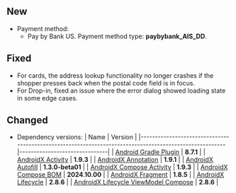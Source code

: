 [//]: # (This file will be used for the release notes on GitHub when publishing.)
[//]: # (Types of changes: `Breaking changes` `New` `Fixed` `Improved` `Changed` `Deprecated` `Removed`)
[//]: # (Example:)
[//]: # (## New)
[//]: # ( - New payment method)
[//]: # (## Changed)
[//]: # ( - DropIn service's package changed from `com.adyen.dropin` to `com.adyen.dropin.services`)
[//]: # (## Deprecated)
[//]: # ( - Configurations public constructor are deprecated, please use each Configuration's builder to make a Configuration object)

## New
- Payment method:
  - Pay by Bank US. Payment method type: **paybybank_AIS_DD**.

## Fixed
- For cards, the address lookup functionality no longer crashes if the shopper presses back when the postal code field is in focus.
- For Drop-in, fixed an issue where the error dialog showed loading state in some edge cases.

## Changed
- Dependency versions:
  | Name                                                                                                   | Version                       |
  |--------------------------------------------------------------------------------------------------------|-------------------------------|
  | [Android Gradle Plugin](https://developer.android.com/build/releases/gradle-plugin#android-gradle-plugin-8.7.1)                    | **8.7.1**                     |
  | [AndroidX Activity](https://developer.android.com/jetpack/androidx/releases/activity#1.9.3)            | **1.9.3**                     | 
  | [AndroidX Annotation](https://developer.android.com/jetpack/androidx/releases/annotation#1.9.1)        | **1.9.1**                     |
  | [AndroidX Autofill](https://developer.android.com/jetpack/androidx/releases/autofill#1.3.0-beta01)     | **1.3.0-beta01**              |
  | [AndroidX Compose Activity](https://developer.android.com/jetpack/androidx/releases/activity#1.9.3)    | **1.9.3**                     |
  | [AndroidX Compose BOM](https://developer.android.com/develop/ui/compose/bom/bom-mapping)               | **2024.10.00**                |
  | [AndroidX Fragment](https://developer.android.com/jetpack/androidx/releases/fragment#1.8.5)            | **1.8.5**                     |
  | [AndroidX Lifecycle](https://developer.android.com/jetpack/androidx/releases/lifecycle#2.8.6)          | **2.8.6**                     | 
  | [AndroidX Lifecycle ViewModel Compose](https://developer.android.com/jetpack/androidx/releases/lifecycle#2.8.6)  | **2.8.6**                     |
